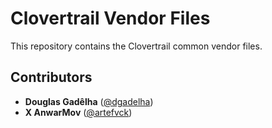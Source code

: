 Clovertrail Vendor Files
========================

This repository contains the Clovertrail common vendor files.

## Contributors ##
[//]: # (If you have contributed to this project, put your name down here. Follow the ** Alphabetical Order ** !)
[//]: # (If you are moving this repository to GitHub, please update the URL's with the GitHub profiles URL!)

* **Douglas Gadêlha** ([@dgadelha](https://github.com/dgadelha/))
* **X AnwarMov** ([@artefvck](https://github.com/artefvck))
